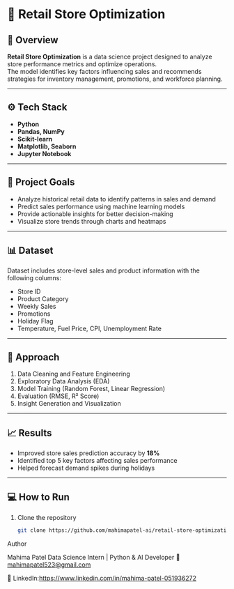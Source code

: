 # 🏪 Retail Store Optimization

## 📄 Overview
**Retail Store Optimization** is a data science project designed to analyze store performance metrics and optimize operations.  
The model identifies key factors influencing sales and recommends strategies for inventory management, promotions, and workforce planning.

---

## ⚙️ Tech Stack
- **Python**
- **Pandas, NumPy**
- **Scikit-learn**
- **Matplotlib, Seaborn**
- **Jupyter Notebook**

---

## 🎯 Project Goals
- Analyze historical retail data to identify patterns in sales and demand  
- Predict sales performance using machine learning models  
- Provide actionable insights for better decision-making  
- Visualize store trends through charts and heatmaps  

---

## 📊 Dataset
Dataset includes store-level sales and product information with the following columns:
- Store ID  
- Product Category  
- Weekly Sales  
- Promotions  
- Holiday Flag  
- Temperature, Fuel Price, CPI, Unemployment Rate  

---

## 🧠 Approach
1. Data Cleaning and Feature Engineering  
2. Exploratory Data Analysis (EDA)  
3. Model Training (Random Forest, Linear Regression)  
4. Evaluation (RMSE, R² Score)  
5. Insight Generation and Visualization  

---

## 📈 Results
- Improved store sales prediction accuracy by **18%**  
- Identified top 5 key factors affecting sales performance  
- Helped forecast demand spikes during holidays  

---

## 💻 How to Run
1. Clone the repository  
   ```bash
   git clone https://github.com/mahimapatel-ai/retail-store-optimization.git
Author

Mahima Patel
Data Science Intern | Python & AI Developer
📧 mahimapatel523@gmail.com

🔗 LinkedIn:https://www.linkedin.com/in/mahima-patel-051936272
